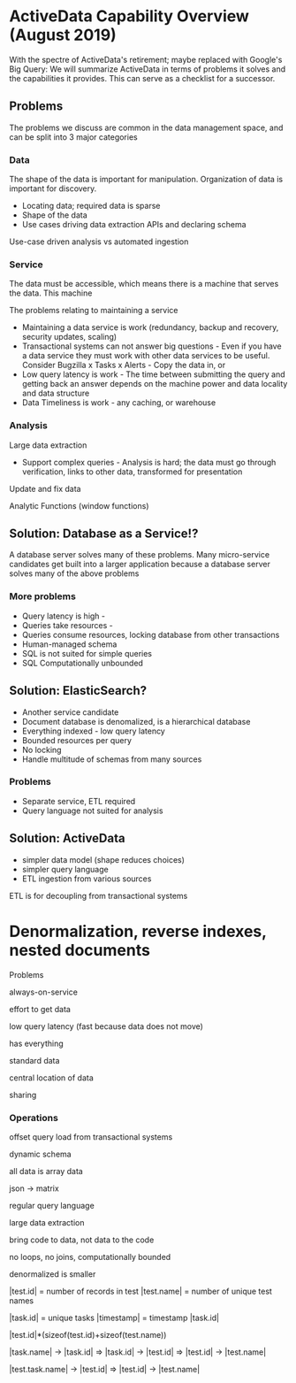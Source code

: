 
# ActiveData Capability Overview (August 2019)

With the spectre of ActiveData's retirement; maybe replaced with Google's Big Query: We will summarize ActiveData in terms of problems it solves and the  capabilities it provides. This can serve as a checklist for a successor.


## Problems

The problems we discuss are common in the data management space, and can be split into 3 major categories 


### Data

The shape of the data is important for manipulation. Organization of data is important for discovery. 

* Locating data; required data is sparse
* Shape of the data
* Use cases driving data extraction APIs and declaring schema


Use-case driven analysis vs automated ingestion


### Service

The data must be accessible, which means there is a machine that serves the data. This machine 


The problems relating to maintaining a service 

* Maintaining a data service is work (redundancy, backup and recovery, security updates, scaling)
* Transactional systems can not answer big questions - Even if you have a data service they must work with other data services to be useful.  Consider  Bugzilla x Tasks x Alerts  - Copy the data in, or 
* Low query latency is work - The time between submitting the query and getting back an answer depends on the machine power and data locality and data structure
* Data Timeliness is work - any caching, or warehouse 




### Analysis




Large data extraction

* Support complex queries - Analysis is hard; the data must go through verification, links to other data, transformed for presentation   

Update and fix data

Analytic Functions (window functions)



## Solution: Database as a Service!?

A database server solves many of these problems.  Many micro-service candidates get built into a larger application because a database server solves many of the above problems

### More problems

* Query latency is high - 
* Queries take resources -  
* Queries consume resources, locking database from other transactions
* Human-managed schema
* SQL is not suited for simple queries
* SQL Computationally unbounded 


## Solution: ElasticSearch?

* Another service candidate
* Document database is denomalized, is a hierarchical database
* Everything indexed - low query latency
* Bounded resources per query
* No locking
* Handle multitude of schemas from many sources

### Problems

* Separate service, ETL required
* Query language not suited for analysis


## Solution: ActiveData

* simpler data model (shape reduces choices)
* simpler query language
* ETL ingestion from various sources

ETL is for decoupling from transactional systems




# Denormalization, reverse indexes, nested documents


Problems










always-on-service


effort to get data

low query latency (fast because data does not move)





has everything

standard data

central location of data


sharing


### Operations



offset query load from transactional systems




dynamic schema

all data is array data

json -> matrix

regular query language


large data extraction

bring code to data, not data to the code

no loops, no joins, computationally bounded











denormalized is smaller


|test.id| = number of records in test
|test.name| = number of unique test names


|task.id| = unique tasks
|timestamp| = timestamp
|task.id|


|test.id|*(sizeof(test.id)+sizeof(test.name))

|task.name| -> |task.id| => |task.id| -> |test.id| => |test.id| -> |test.name|

|test.task.name| -> |test.id| => |test.id| -> |test.name|   